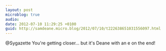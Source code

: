 ```yaml
---
layout: post
microblog: true
audio: 
date: 2012-07-10 11:29:25 +0100
guid: http://samdeane.micro.blog/2012/07/10/t222638651031556097.html
---
```

@Sygazette You're getting closer… but it's Deane with an e on the end!
